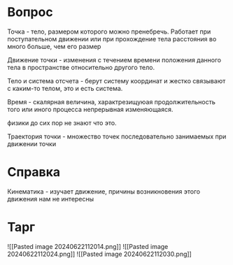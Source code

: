 # Вопрос
Точка - тело, размером которого можно пренебречь. Работает при поступательном движении или при прохождение тела расстояния во много больше, чем его размер

Движение точки -  изменения с течением времени положения данного тела в пространстве относительно другого тело. 

Тело и система отсчета - берут систему координат и жестко связывают с каким-то телом, это и есть система.  

Время - скалярная величина, характрезищуюая продолжительность того или иного процесса  непрерывная изменяющаяся.   

физики до сих пор не знают что это.

Траектория точки - множество точек последовательно занимаемых при движении точки

# Справка
Кинематика - изучает движение, причины возникновения этого движения нам не интересны 

# Тарг
![[Pasted image 20240622112014.png]]
![[Pasted image 20240622112024.png]]
![[Pasted image 20240622112030.png]]
